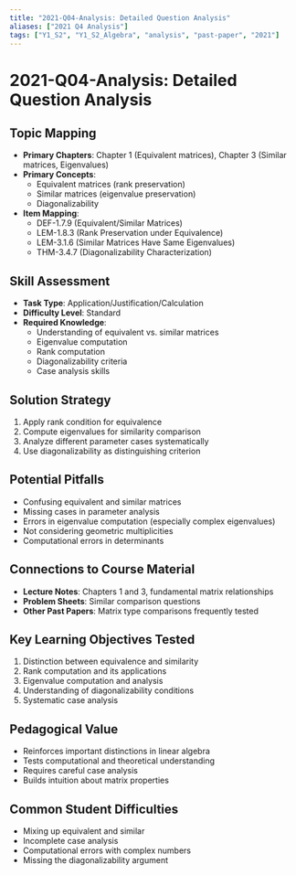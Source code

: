 ```yaml
---
title: "2021-Q04-Analysis: Detailed Question Analysis"
aliases: ["2021 Q4 Analysis"]
tags: ["Y1_S2", "Y1_S2_Algebra", "analysis", "past-paper", "2021"]
---
```


# 2021-Q04-Analysis: Detailed Question Analysis

## Topic Mapping
- **Primary Chapters**: Chapter 1 (Equivalent matrices), Chapter 3 (Similar matrices, Eigenvalues)
- **Primary Concepts**: 
  - Equivalent matrices (rank preservation)
  - Similar matrices (eigenvalue preservation)
  - Diagonalizability
- **Item Mapping**: 
  - DEF-1.7.9 (Equivalent/Similar Matrices)
  - LEM-1.8.3 (Rank Preservation under Equivalence)
  - LEM-3.1.6 (Similar Matrices Have Same Eigenvalues)
  - THM-3.4.7 (Diagonalizability Characterization)

## Skill Assessment
- **Task Type**: Application/Justification/Calculation
- **Difficulty Level**: Standard
- **Required Knowledge**: 
  - Understanding of equivalent vs. similar matrices
  - Eigenvalue computation
  - Rank computation
  - Diagonalizability criteria
  - Case analysis skills

## Solution Strategy
1. Apply rank condition for equivalence
2. Compute eigenvalues for similarity comparison
3. Analyze different parameter cases systematically
4. Use diagonalizability as distinguishing criterion

## Potential Pitfalls
- Confusing equivalent and similar matrices
- Missing cases in parameter analysis
- Errors in eigenvalue computation (especially complex eigenvalues)
- Not considering geometric multiplicities
- Computational errors in determinants

## Connections to Course Material
- **Lecture Notes**: Chapters 1 and 3, fundamental matrix relationships
- **Problem Sheets**: Similar comparison questions
- **Other Past Papers**: Matrix type comparisons frequently tested

## Key Learning Objectives Tested
1. Distinction between equivalence and similarity
2. Rank computation and its applications
3. Eigenvalue computation and analysis
4. Understanding of diagonalizability conditions
5. Systematic case analysis

## Pedagogical Value
- Reinforces important distinctions in linear algebra
- Tests computational and theoretical understanding
- Requires careful case analysis
- Builds intuition about matrix properties

## Common Student Difficulties
- Mixing up equivalent and similar
- Incomplete case analysis
- Computational errors with complex numbers
- Missing the diagonalizability argument

